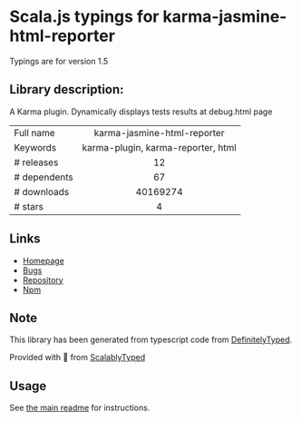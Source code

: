 
# Scala.js typings for karma-jasmine-html-reporter

Typings are for version 1.5

## Library description:
A Karma plugin. Dynamically displays tests results at debug.html page

|                    |                 |
| ------------------ | :-------------: |
| Full name          | karma-jasmine-html-reporter |
| Keywords           | karma-plugin, karma-reporter, html |
| # releases         | 12 |
| # dependents       | 67 |
| # downloads        | 40169274 |
| # stars            | 4 |

## Links
- [Homepage](https://github.com/dfederm/karma-jasmine-html-reporter#readme)
- [Bugs](https://github.com/dfederm/karma-jasmine-html-reporter/issues)
- [Repository](https://github.com/dfederm/karma-jasmine-html-reporter)
- [Npm](https://www.npmjs.com/package/karma-jasmine-html-reporter)
    


## Note
This library has been generated from typescript code from [DefinitelyTyped](https://definitelytyped.org).

Provided with :purple_heart: from [ScalablyTyped](https://github.com/oyvindberg/ScalablyTyped)

## Usage
See [the main readme](../../readme.md) for instructions.



